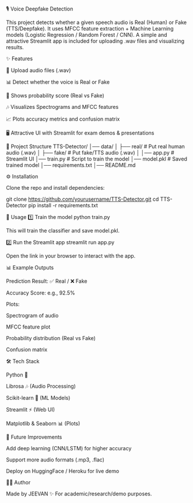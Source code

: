 🎙️ Voice Deepfake Detection

This project detects whether a given speech audio is Real (Human) or Fake (TTS/Deepfake).
It uses MFCC feature extraction + Machine Learning models (Logistic Regression / Random Forest / CNN).
A simple and attractive Streamlit app is included for uploading .wav files and visualizing results.

✨ Features

🎤 Upload audio files (.wav)

📊 Detect whether the voice is Real or Fake

🔢 Shows probability score (Real vs Fake)

🎶 Visualizes Spectrograms and MFCC features

📈 Plots accuracy metrics and confusion matrix

🖥️ Attractive UI with Streamlit for exam demos & presentations

📂 Project Structure
TTS-Detector/
│── data/
│   ├── real/   # Put real human audio (.wav)
│   ├── fake/   # Put fake/TTS audio (.wav)
│
│── app.py      # Streamlit UI
│── train.py    # Script to train the model
│── model.pkl   # Saved trained model
│── requirements.txt
│── README.md

⚙️ Installation

Clone the repo and install dependencies:

git clone https://github.com/yourusername/TTS-Detector.git
cd TTS-Detector
pip install -r requirements.txt

🚀 Usage
1️⃣ Train the model
python train.py


This will train the classifier and save model.pkl.

2️⃣ Run the Streamlit app
streamlit run app.py


Open the link in your browser to interact with the app.

📊 Example Outputs

Prediction Result: ✅ Real / ❌ Fake

Accuracy Score: e.g., 92.5%

Plots:

Spectrogram of audio

MFCC feature plot

Probability distribution (Real vs Fake)

Confusion matrix

🛠️ Tech Stack

Python 🐍

Librosa 🎶 (Audio Processing)

Scikit-learn 🤖 (ML Models)

Streamlit ⚡ (Web UI)

Matplotlib & Seaborn 📊 (Plots)

📌 Future Improvements

Add deep learning (CNN/LSTM) for higher accuracy

Support more audio formats (.mp3, .flac)

Deploy on HuggingFace / Heroku for live demo

👨‍💻 Author

Made by JEEVAN ✨
For academic/research/demo purposes.
